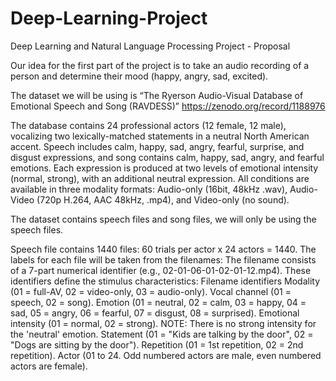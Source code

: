 # Deep-Learning-Project


Deep Learning and Natural Language Processing Project - Proposal

Our idea for the first part of the project is to take an audio recording of a person and determine their mood (happy, angry, sad, excited).

The dataset we will be using is “The Ryerson Audio-Visual Database of Emotional Speech and Song (RAVDESS)”
https://zenodo.org/record/1188976

The database contains 24 professional actors (12 female, 12 male), vocalizing two lexically-matched statements in a neutral North American accent. Speech includes calm, happy, sad, angry, fearful, surprise, and disgust expressions, and song contains calm, happy, sad, angry, and fearful emotions. Each expression is produced at two levels of emotional intensity (normal, strong), with an additional neutral expression. All conditions are available in three modality formats: Audio-only (16bit, 48kHz .wav), Audio-Video (720p H.264, AAC 48kHz, .mp4), and Video-only (no sound).

The dataset contains speech files and song files, we will only be using  the speech files.

Speech file contains 1440 files: 60 trials per actor x 24 actors = 1440.
The labels for each file will be taken from the filenames:
The filename consists of a 7-part numerical identifier (e.g., 02-01-06-01-02-01-12.mp4). These identifiers define the stimulus characteristics:
Filename identifiers
Modality (01 = full-AV, 02 = video-only, 03 = audio-only).
Vocal channel (01 = speech, 02 = song).
Emotion (01 = neutral, 02 = calm, 03 = happy, 04 = sad, 05 = angry, 06 = fearful, 07 = disgust, 08 = surprised).
Emotional intensity (01 = normal, 02 = strong). NOTE: There is no strong intensity for the 'neutral' emotion.
Statement (01 = "Kids are talking by the door", 02 = "Dogs are sitting by the door").
Repetition (01 = 1st repetition, 02 = 2nd repetition).
Actor (01 to 24. Odd numbered actors are male, even numbered actors are female).

